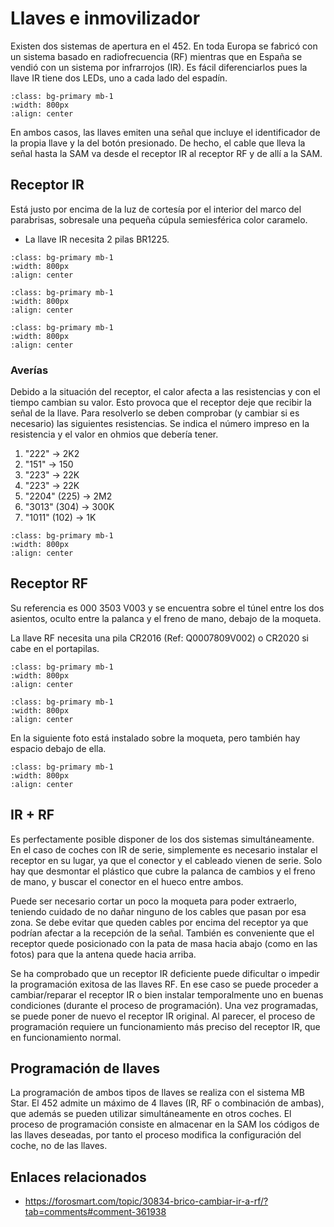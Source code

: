 # Llaves e inmovilizador

Existen dos sistemas de apertura en el 452. En toda Europa se fabricó con un
sistema basado en radiofrecuencia (RF) mientras que en España se vendió con un
sistema por infrarrojos (IR). Es fácil diferenciarlos pues la llave IR tiene dos
LEDs, uno a cada lado del espadín.

```{image} ./images/keys/ir-key.png
:class: bg-primary mb-1
:width: 800px
:align: center
```

En ambos casos, las llaves emiten una señal que incluye el identificador de la
propia llave y la del botón presionado. De hecho, el cable que lleva la señal
hasta la SAM va desde el receptor IR al receptor RF y de allí a la SAM.


## Receptor IR

Está justo por encima de la luz de cortesía por el interior del marco del
parabrisas, sobresale una pequeña cúpula semiesférica color caramelo.

- La llave IR necesita 2 pilas BR1225.

```{image} ./images/keys/ir-receiver-1.png
:class: bg-primary mb-1
:width: 800px
:align: center
```

```{image} ./images/keys/ir-receiver-2.png
:class: bg-primary mb-1
:width: 800px
:align: center
```

```{image} ./images/keys/ir-receiver-3.png
:class: bg-primary mb-1
:width: 800px
:align: center
```

### Averías

Debido a la situación del receptor, el calor afecta a las resistencias y con el
tiempo cambian su valor. Esto provoca que el receptor deje que recibir la señal
de la llave. Para resolverlo se deben comprobar (y cambiar si es necesario) las
siguientes resistencias. Se indica el número impreso en la resistencia y el
valor en ohmios que debería tener.

1. "222" -> 2K2
2. "151" -> 150
3. "223" -> 22K
4. "223" -> 22K
5. "2204" (225) -> 2M2
6. "3013" (304) -> 300K
7. "1011" (102) -> 1K


```{image} ./images/keys/ir-receiver-pcb.png
:class: bg-primary mb-1
:width: 800px
:align: center
```

## Receptor RF

Su referencia es 000 3503 V003 y se encuentra sobre el túnel entre los dos
asientos, oculto entre la palanca y el freno de mano, debajo de la moqueta.

La llave RF necesita una pila CR2016 (Ref: Q0007809V002) o CR2020 si cabe en el
portapilas.

```{image} ./images/keys/rf-receiver-3.png
:class: bg-primary mb-1
:width: 800px
:align: center
```

```{image} ./images/keys/rf-receiver-2.jpg
:class: bg-primary mb-1
:width: 800px
:align: center
```

En la siguiente foto está instalado sobre la moqueta, pero también hay espacio
debajo de ella.

```{image} ./images/keys/rf-receiver-location.jpg
:class: bg-primary mb-1
:width: 800px
:align: center
```

## IR + RF


Es perfectamente posible disponer de los dos sistemas simultáneamente. En el
caso de coches con IR de serie, simplemente es necesario instalar el receptor en
su lugar, ya que el conector y el cableado vienen de serie. Solo hay que
desmontar el plástico que cubre la palanca de cambios y el freno de mano, y
buscar el conector en el hueco entre ambos.

Puede ser necesario cortar un poco la moqueta para poder extraerlo, teniendo
cuidado de no dañar ninguno de los cables que pasan por esa zona. Se debe evitar
que queden cables por encima del receptor ya que podrían afectar a la recepción
de la señal. También es conveniente que el receptor quede posicionado con la
pata de masa hacia abajo (como en las fotos) para que la antena quede hacia
arriba.

Se ha comprobado que un receptor IR deficiente puede dificultar o impedir la
programación exitosa de las llaves RF. En ese caso se puede proceder a
cambiar/reparar el receptor IR o bien instalar temporalmente uno en buenas
condiciones (durante el proceso de programación). Una vez programadas, se puede
poner de nuevo el receptor IR original. Al parecer, el proceso de programación
requiere un funcionamiento más preciso del receptor IR, que en funcionamiento
normal.

## Programación de llaves

La programación de ambos tipos de llaves se realiza con el sistema MB Star. El
452 admite un máximo de 4 llaves (IR, RF o combinación de ambas), que además se
pueden utilizar simultáneamente en otros coches. El proceso de programación
consiste en almacenar en la SAM los códigos de las llaves deseadas, por tanto el
proceso modifica la configuración del coche, no de las llaves.

## Enlaces relacionados

- https://forosmart.com/topic/30834-brico-cambiar-ir-a-rf/?tab=comments#comment-361938
